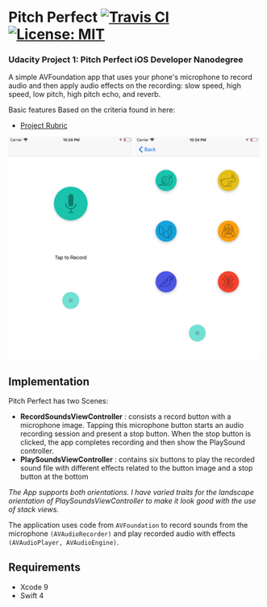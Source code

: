 # Pitch Perfect [![Travis CI](https://travis-ci.org/emreozdil/PitchPerfect.svg?branch=master)](https://travis-ci.org/emreozdil/PitchPerfect/builds) [![License: MIT](https://img.shields.io/badge/License-MIT-yellow.svg)](https://opensource.org/licenses/MIT)

### Udacity Project 1: Pitch Perfect iOS Developer Nanodegree

A simple AVFoundation app that uses your phone's microphone to record audio and then apply audio effects on the recording: slow speed, high speed, low pitch, high pitch echo, and reverb.

Basic features Based on the criteria found in here:

- [Project Rubric](https://docs.google.com/document/d/1LlcUT90j-ItbRQpB3ivLHwjP-KgKOUdoOLpz0WirpSo/pub?embedded=true)


<img src="/ScreenShots/ScreenShot1.png" height="49%" width="49%"> <img src="/ScreenShots/ScreenShot2.png" height="49%" width="49%">

## Implementation

Pitch Perfect has two Scenes:

- **RecordSoundsViewController** : consists a record button with a microphone image. Tapping this microphone button starts an audio recording session and present a stop button. When the stop button is clicked, the app completes recording and then show the PlaySound controller.
- **PlaySoundsViewController** : contains six buttons to play the recorded sound file with different effects related to the button image and a stop button at the bottom

*The App supports both orientations. I have varied traits for the landscape orientation of PlaySoundsViewController to make it look good with the use of stack views.*

The application uses code from `AVFoundation` to record sounds from the microphone `(AVAudioRecorder)` and play recorded audio with effects `(AVAudioPlayer, AVAudioEngine)`.

## Requirements

- Xcode 9
- Swift 4
